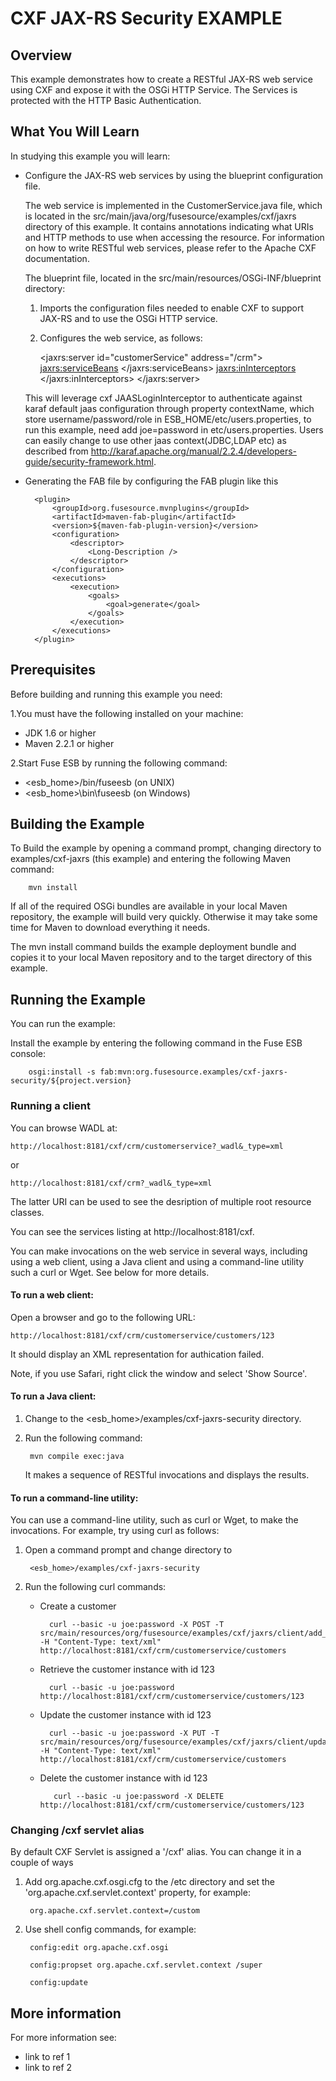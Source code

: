 # CXF JAX-RS Security EXAMPLE

## Overview
This example demonstrates how to create a RESTful JAX-RS web service using CXF and expose it with the OSGi HTTP Service. The Services is protected with the HTTP Basic Authentication.


## What You Will Learn
In studying this example you will learn:

* Configure the JAX-RS web services by using the blueprint configuration file.

  The web service is implemented in the CustomerService.java file, which is
located in the src/main/java/org/fusesource/examples/cxf/jaxrs directory of this example. It contains annotations indicating what URIs and HTTP methods to use when accessing the resource. For information on how to write RESTful web services, please refer to the Apache CXF
documentation.

  The blueprint file, located in the src/main/resources/OSGi-INF/blueprint
 directory:

  1. Imports the configuration files needed to enable CXF to support
   JAX-RS and to use the OSGi HTTP service.

   2. Configures the web service, as follows:

        <jaxrs:server id="customerService" address="/crm">
            <jaxrs:serviceBeans>
                <ref component-id="customerSvc"/>
            </jaxrs:serviceBeans>
            <jaxrs:inInterceptors>
                <ref component-id="authenticationInterceptor"/>
            </jaxrs:inInterceptors>
        </jaxrs:server>

        <bean id="customerSvc" class="org.fusesource.examples.cxf.jaxrs.CustomerService"/>
        
        <bean id="authenticationInterceptor" class="org.apache.cxf.interceptor.security.JAASLoginInterceptor">
           <property name="contextName" value="karaf"/>
        </bean>
        
   This will leverage cxf JAASLoginInterceptor to authenticate against karaf default jaas configuration through property contextName, which store username/password/role in ESB_HOME/etc/users.properties, to run this example, need add joe=password in etc/users.properties. Users can easily change to use other jaas context(JDBC,LDAP etc) as described from http://karaf.apache.org/manual/2.2.4/developers-guide/security-framework.html.



* Generating the FAB file by configuring the FAB plugin like this 

        <plugin>
            <groupId>org.fusesource.mvnplugins</groupId>
            <artifactId>maven-fab-plugin</artifactId>
            <version>${maven-fab-plugin-version}</version>
            <configuration>
                <descriptor>
                    <Long-Description />
                </descriptor>
            </configuration>
            <executions>
                <execution>
                    <goals>
                        <goal>generate</goal>
                    </goals>
                </execution>
            </executions>
        </plugin>


## Prerequisites
Before building and running this example you need:

1.You must have the following installed on your machine:

* JDK 1.6 or higher
* Maven 2.2.1 or higher

2.Start Fuse ESB by running the following command:

* <esb_home>/bin/fuseesb          (on UNIX) 
* <esb_home>\bin\fuseesb          (on Windows)

## Building the Example
To Build the example by opening a command prompt, changing directory to examples/cxf-jaxrs (this example) and entering the following Maven command:

        mvn install

   If all of the required OSGi bundles are available in your local Maven repository, the example will build very quickly. Otherwise it may take some time for Maven to download everything it needs.
   
   The mvn install command builds the example deployment bundle and copies it to your local Maven repository and to the target directory of this example.

## Running the Example

You can run the example:

Install the example by entering the following command in
the Fuse ESB console:

        osgi:install -s fab:mvn:org.fusesource.examples/cxf-jaxrs-security/${project.version}

   
### Running a client 

You can browse WADL at:

	http://localhost:8181/cxf/crm/customerservice?_wadl&_type=xml

or

	http://localhost:8181/cxf/crm?_wadl&_type=xml

The latter URI can be used to see the desription of multiple root resource classes.

You can see the services listing at http://localhost:8181/cxf.

You can make invocations on the web service in several ways, including using a web client, using a Java client and using a command-line utility such a curl or Wget. See below for more details.

#### To run a web client:
Open a browser and go to the following URL:

    http://localhost:8181/cxf/crm/customerservice/customers/123

It should display an XML representation for authication failed.

Note, if you use Safari, right click the window and select 'Show Source'.

#### To run a Java client:
1. Change to the <esb_home>/examples/cxf-jaxrs-security
  directory.

2. Run the following command:

        mvn compile exec:java
        
   It makes a sequence of RESTful invocations and displays the results.

#### To run a command-line utility:

You can use a command-line utility, such as curl or Wget, to make the invocations. For example, try using curl as follows:

1. Open a command prompt and change directory to
  
        <esb_home>/examples/cxf-jaxrs-security

2. Run the following curl commands:
    
    * Create a customer
 
            curl --basic -u joe:password -X POST -T src/main/resources/org/fusesource/examples/cxf/jaxrs/client/add_customer.xml -H "Content-Type: text/xml" http://localhost:8181/cxf/crm/customerservice/customers
  
    * Retrieve the customer instance with id 123
    
            curl --basic -u joe:password http://localhost:8181/cxf/crm/customerservice/customers/123

    * Update the customer instance with id 123
  
            curl --basic -u joe:password -X PUT -T src/main/resources/org/fusesource/examples/cxf/jaxrs/client/update_customer.xml -H "Content-Type: text/xml" http://localhost:8181/cxf/crm/customerservice/customers

    * Delete the customer instance with id 123
  
             curl --basic -u joe:password -X DELETE http://localhost:8181/cxf/crm/customerservice/customers/123

### Changing /cxf servlet alias

By default CXF Servlet is assigned a '/cxf' alias. You can
change it in a couple of ways

1. Add org.apache.cxf.osgi.cfg to the /etc directory and set the 'org.apache.cxf.servlet.context' property, for example:

        org.apache.cxf.servlet.context=/custom

2. Use shell config commands, for example:

        config:edit org.apache.cxf.osgi
     
        config:propset org.apache.cxf.servlet.context /super
     
        config:update



## More information
For more information see:
* link to ref 1
* link to ref 2
